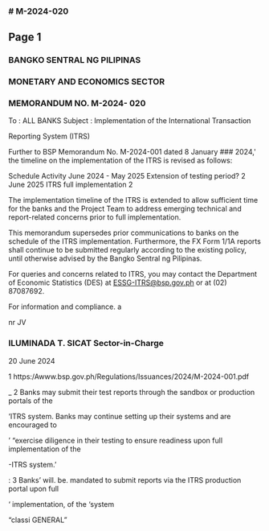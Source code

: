 ### # M-2024-020

## Page 1

### BANGKO SENTRAL NG PILIPINAS

### MONETARY AND ECONOMICS SECTOR

### MEMORANDUM NO. M-2024- 020

To : ALL BANKS Subject : Implementation of the International Transaction

Reporting System (ITRS)

Further to BSP Memorandum No. M-2024-001 dated 8 January ### 2024,' the timeline on the implementation of the ITRS is revised as follows:

Schedule Activity June 2024 - May 2025 Extension of testing period? 2 June 2025 ITRS full implementation 2

The implementation timeline of the ITRS is extended to allow sufficient time for the banks and the Project Team to address emerging technical and report-related concerns prior to full implementation.

This memorandum supersedes prior communications to banks on the schedule of the ITRS implementation. Furthermore, the FX Form 1/1A reports shall continue to be submitted regularly according to the existing policy, until otherwise advised by the Bangko Sentral ng Pilipinas.

For queries and concerns related to ITRS, you may contact the Department of Economic Statistics (DES) at ESSG-ITRS@bsp.gov.ph or at (02) 87087692.

For information and compliance. a

nr JV

### ILUMINADA T. SICAT Sector-in-Charge

20 June 2024

1 https:/Awww.bsp.gov.ph/Regulations/Issuances/2024/M-2024-001.pdf

_ 2 Banks may submit their test reports through the sandbox or production portals of the

‘ITRS system. Banks may continue setting up their systems and are encouraged to

’ “exercise diligence in their testing to ensure readiness upon full implementation of the

-ITRS system.’

: 3 Banks’ will. be. mandated to submit reports via the ITRS production portal upon full

‘ implementation, of the ‘system

“classi GENERAL” 